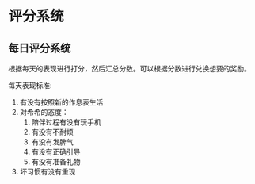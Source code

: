 # 评分系统

## 每日评分系统

根据每天的表现进行打分，然后汇总分数。可以根据分数进行兑换想要的奖励。

每天表现标准:

1. 有没有按照新的作息表生活
2. 对希希的态度：
   1. 陪伴过程有没有玩手机
   2. 有没有不耐烦
   3. 有没有发脾气
   4. 有没有正确引导
   5. 有没有准备礼物
3. 坏习惯有没有重现
